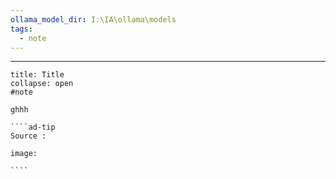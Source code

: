 ```yaml
---
ollama_model_dir: I:\IA\ollama\models
tags:
  - note
---
```


---
 
`````ad-note
title: Title
collapse: open
#note 

ghhh 

````ad-tip
Source : 

image:  

````


`````

